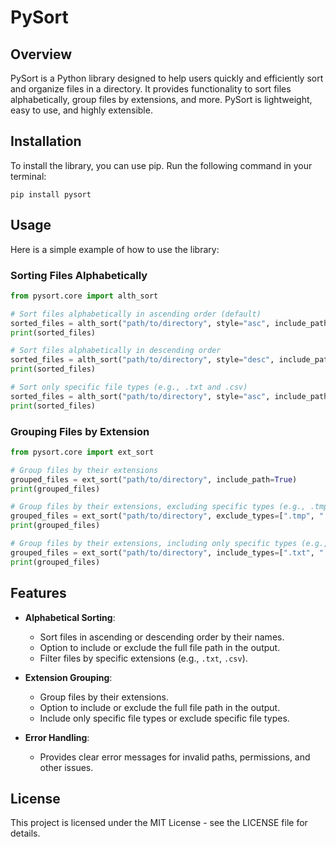 # PySort

## Overview
PySort is a Python library designed to help users quickly and efficiently sort and organize files in a directory. It provides functionality to sort files alphabetically, group files by extensions, and more. PySort is lightweight, easy to use, and highly extensible.

## Installation
To install the library, you can use pip. Run the following command in your terminal:

```
pip install pysort
```

## Usage
Here is a simple example of how to use the library:

### Sorting Files Alphabetically
```python
from pysort.core import alth_sort

# Sort files alphabetically in ascending order (default)
sorted_files = alth_sort("path/to/directory", style="asc", include_path=True)
print(sorted_files)

# Sort files alphabetically in descending order
sorted_files = alth_sort("path/to/directory", style="desc", include_path=False)
print(sorted_files)

# Sort only specific file types (e.g., .txt and .csv)
sorted_files = alth_sort("path/to/directory", style="asc", include_path=True, file_types=[".txt", ".csv"])
print(sorted_files)
```

### Grouping Files by Extension
```python
from pysort.core import ext_sort

# Group files by their extensions
grouped_files = ext_sort("path/to/directory", include_path=True)
print(grouped_files)

# Group files by their extensions, excluding specific types (e.g., .tmp and .log)
grouped_files = ext_sort("path/to/directory", exclude_types=[".tmp", ".log"], include_path=False)
print(grouped_files)

# Group files by their extensions, including only specific types (e.g., .txt and .csv)
grouped_files = ext_sort("path/to/directory", include_types=[".txt", ".csv"], include_path=True)
print(grouped_files)
```

## Features
- **Alphabetical Sorting**:
  - Sort files in ascending or descending order by their names.
  - Option to include or exclude the full file path in the output.
  - Filter files by specific extensions (e.g., `.txt`, `.csv`).

- **Extension Grouping**:
  - Group files by their extensions.
  - Option to include or exclude the full file path in the output.
  - Include only specific file types or exclude specific file types.

- **Error Handling**:
  - Provides clear error messages for invalid paths, permissions, and other issues.

## License
This project is licensed under the MIT License - see the LICENSE file for details.
